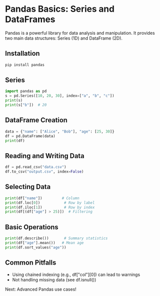 # Pandas Basics: Series and DataFrames

Pandas is a powerful library for data analysis and manipulation. It provides two main data structures: Series (1D) and DataFrame (2D).

## Installation

```cmd
pip install pandas
```

## Series

```python
import pandas as pd
s = pd.Series([10, 20, 30], index=["a", "b", "c"])
print(s)
print(s["b"])  # 20
```

## DataFrame Creation

```python
data = {"name": ["Alice", "Bob"], "age": [25, 30]}
df = pd.DataFrame(data)
print(df)
```

## Reading and Writing Data

```python
df = pd.read_csv("data.csv")
df.to_csv("output.csv", index=False)
```

## Selecting Data

```python
print(df["name"])         # Column
print(df.loc[0])           # Row by label
print(df.iloc[1])          # Row by index
print(df[(df["age"] > 25)])  # Filtering
```

## Basic Operations

```python
print(df.describe())       # Summary statistics
print(df["age"].mean())   # Mean age
print(df.sort_values("age"))
```

## Common Pitfalls

- Using chained indexing (e.g., df["col"][0]) can lead to warnings
- Not handling missing data (see df.isnull())

Next: Advanced Pandas use cases!
